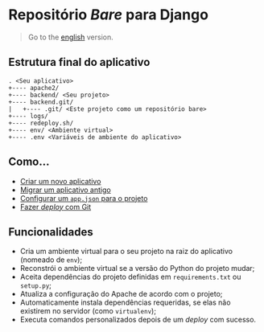 # Repositório _Bare_ para Django

> Go to the [english][english_version] version.

## Estrutura final do aplicativo

```
. <Seu aplicativo>
+---- apache2/
+---- backend/ <Seu projeto>
+---- backend.git/
|   +---- .git/ <Este projeto como um repositório bare>
+---- logs/
+---- redeploy.sh/
+---- env/ <Ambiente virtual>
+---- .env <Variáveis de ambiente do aplicativo>
```

## Como...

- [Criar um novo aplicativo][new_app]
- [Migrar um aplicativo antigo][old_app]
- [Configurar um `app.json` para o projeto][app_json]
- [Fazer _deploy_ com Git][deploy_with_git]

## Funcionalidades

- Cria um ambiente virtual para o seu projeto na raiz do aplicativo (nomeado de
  `env`);
- Reconstrói o ambiente virtual se a versão do Python do projeto mudar;
- Aceita dependências do projeto definidas em `requirements.txt` ou `setup.py`;
- Atualiza a configuração do Apache de acordo com o projeto;
- Automaticamente instala dependências requeridas, se elas não existirem no
servidor (como `virtualenv`);
- Executa comandos personalizados depois de um _deploy_ com sucesso.

[app_json]: https://github.com/dewayinc/bare-django-repo/blob/master/docs/languages/pt_BR/APP_JSON.md
[new_app]: https://github.com/dewayinc/bare-django-repo/blob/master/docs/languages/pt_BR/NEW_APP.md
[old_app]: https://github.com/dewayinc/bare-django-repo/blob/master/docs/languages/pt_BR/OLD_APP.md
[deploy_with_git]: https://github.com/dewayinc/bare-django-repo/blob/master/docs/languages/pt_BR/DEPLOY_WITH_GIT.md
[english_version]: https://github.com/dewayinc/bare-django-repo/blob/master/README.md
